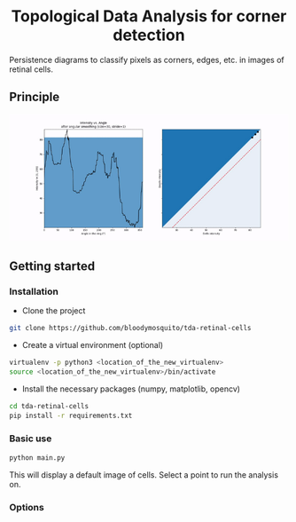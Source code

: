 <h1 align="center">
  Topological Data Analysis for corner detection
</h1>

Persistence diagrams to classify pixels as corners, edges, etc. in images of retinal cells.

## Principle



<p align="center">
  <img alt="Persistence diagram" src="docs/persistence.gif">
</p>


## Getting started

### Installation

- Clone the project
```bash
git clone https://github.com/bloodymosquito/tda-retinal-cells
```

- Create a virtual environment (optional)
```bash
virtualenv -p python3 <location_of_the_new_virtualenv>
source <location_of_the_new_virtualenv>/bin/activate
```

- Install the necessary packages (numpy, matplotlib, opencv)
```bash
cd tda-retinal-cells
pip install -r requirements.txt
```

### Basic use

```bash
python main.py
```

This will display a default image of cells. Select a point to run the analysis on. 

### Options


